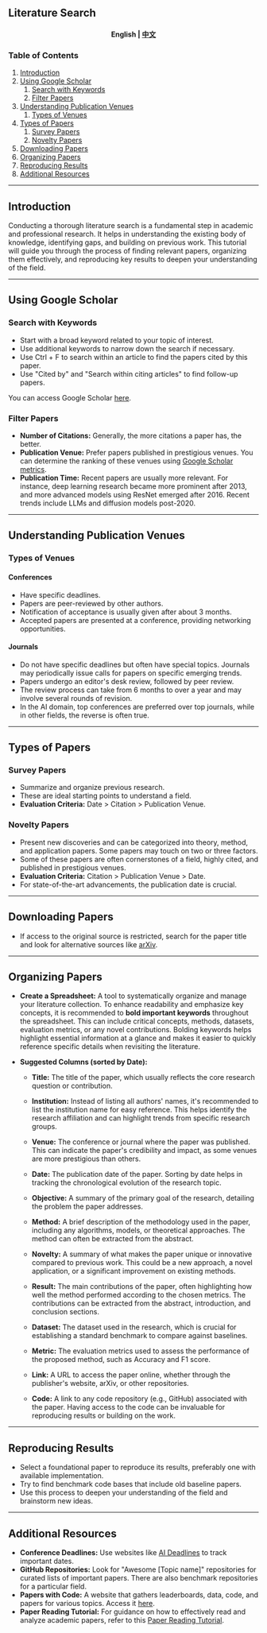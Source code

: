 ## Literature Search
<h4 align="center">
    <p>
        <b>English</b> |
        <a href="https://github.com/Collaborative-AI/tutorial/blob/main/Literature%20Search/README_zh.md">中文</a>
    </p>
</h4>

### Table of Contents

1. [Introduction](#introduction)
2. [Using Google Scholar](#using-google-scholar)
   1. [Search with Keywords](#search-with-keywords)
   2. [Filter Papers](#filter-papers)
3. [Understanding Publication Venues](#understanding-publication-venues)
   1. [Types of Venues](#types-of-venues)
4. [Types of Papers](#types-of-papers)
   1. [Survey Papers](#survey-papers)
   2. [Novelty Papers](#novelty-papers)
5. [Downloading Papers](#downloading-papers)
6. [Organizing Papers](#organizing-papers)
7. [Reproducing Results](#reproducing-results)
8. [Additional Resources](#additional-resources)

---

## Introduction

Conducting a thorough literature search is a fundamental step in academic and professional research. It helps in understanding the existing body of knowledge, identifying gaps, and building on previous work. This tutorial will guide you through the process of finding relevant papers, organizing them effectively, and reproducing key results to deepen your understanding of the field.

---

## Using Google Scholar

### Search with Keywords
- Start with a broad keyword related to your topic of interest.
- Use additional keywords to narrow down the search if necessary.
- Use Ctrl + F to search within an article to find the papers cited by this paper.
- Use "Cited by" and "Search within citing articles" to find follow-up papers.

You can access Google Scholar [here](https://scholar.google.com).

### Filter Papers
- **Number of Citations:** Generally, the more citations a paper has, the better.
- **Publication Venue:** Prefer papers published in prestigious venues. You can determine the ranking of these venues using [Google Scholar metrics](https://scholar.google.com/citations?view_op=top_venues&hl=en).
- **Publication Time:** Recent papers are usually more relevant. For instance, deep learning research became more prominent after 2013, and more advanced models using ResNet emerged after 2016. Recent trends include LLMs and diffusion models post-2020.

---

## Understanding Publication Venues

### Types of Venues

#### Conferences
- Have specific deadlines.
- Papers are peer-reviewed by other authors.
- Notification of acceptance is usually given after about 3 months.
- Accepted papers are presented at a conference, providing networking opportunities.

#### Journals
- Do not have specific deadlines but often have special topics. Journals may periodically issue calls for papers on specific emerging trends.
- Papers undergo an editor's desk review, followed by peer review.
- The review process can take from 6 months to over a year and may involve several rounds of revision.
- In the AI domain, top conferences are preferred over top journals, while in other fields, the reverse is often true.

---

## Types of Papers

### Survey Papers
- Summarize and organize previous research.
- These are ideal starting points to understand a field.
- **Evaluation Criteria:** Date > Citation > Publication Venue.

### Novelty Papers
- Present new discoveries and can be categorized into theory, method, and application papers. Some papers may touch on two or three factors.
- Some of these papers are often cornerstones of a field, highly cited, and published in prestigious venues.
- **Evaluation Criteria:** Citation > Publication Venue > Date.
- For state-of-the-art advancements, the publication date is crucial.

---

## Downloading Papers

- If access to the original source is restricted, search for the paper title and look for alternative sources like [arXiv](https://arxiv.org/).

---

## Organizing Papers

- **Create a Spreadsheet:** A tool to systematically organize and manage your literature collection. To enhance readability and emphasize key concepts, it is recommended to **bold important keywords** throughout the spreadsheet. This can include critical concepts, methods, datasets, evaluation metrics, or any novel contributions. Bolding keywords helps highlight essential information at a glance and makes it easier to quickly reference specific details when revisiting the literature.
  
- **Suggested Columns (sorted by Date):** 

  - **Title:** The title of the paper, which usually reflects the core research question or contribution.
  
  - **Institution:** Instead of listing all authors' names, it's recommended to list the institution name for easy reference. This helps identify the research affiliation and can highlight trends from specific research groups.
  
  - **Venue:** The conference or journal where the paper was published. This can indicate the paper's credibility and impact, as some venues are more prestigious than others.
  
  - **Date:** The publication date of the paper. Sorting by date helps in tracking the chronological evolution of the research topic.
  
  - **Objective:** A summary of the primary goal of the research, detailing the problem the paper addresses.
  
  - **Method:** A brief description of the methodology used in the paper, including any algorithms, models, or theoretical approaches. The method can often be extracted from the abstract.

  - **Novelty:** A summary of what makes the paper unique or innovative compared to previous work. This could be a new approach, a novel application, or a significant improvement on existing methods.
  
  - **Result:** The main contributions of the paper, often highlighting how well the method performed according to the chosen metrics. The contributions can be extracted from the abstract, introduction, and conclusion sections.
  
  - **Dataset:** The dataset used in the research, which is crucial for establishing a standard benchmark to compare against baselines.

  - **Metric:** The evaluation metrics used to assess the performance of the proposed method, such as Accuracy and F1 score.
  
  - **Link:** A URL to access the paper online, whether through the publisher's website, arXiv, or other repositories.
  
  - **Code:** A link to any code repository (e.g., GitHub) associated with the paper. Having access to the code can be invaluable for reproducing results or building on the work.

---

## Reproducing Results

- Select a foundational paper to reproduce its results, preferably one with available implementation.
- Try to find benchmark code bases that include old baseline papers.
- Use this process to deepen your understanding of the field and brainstorm new ideas.

---

## Additional Resources

- **Conference Deadlines:** Use websites like [AI Deadlines](https://aideadlin.es/) to track important dates.
- **GitHub Repositories:** Look for "Awesome [Topic name]" repositories for curated lists of important papers. There are also benchmark repositories for a particular field.
- **Papers with Code:** A website that gathers leaderboards, data, code, and papers for various topics. Access it [here](https://paperswithcode.com/).
- **Paper Reading Tutorial:** For guidance on how to effectively read and analyze academic papers, refer to this [Paper Reading Tutorial](https://github.com/Collaborative-AI/tutorial/blob/main/Paper%20Reading/README.md).
